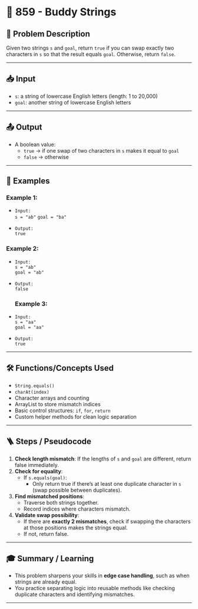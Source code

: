 # 🤝 859 - Buddy Strings

## 📘 Problem Description

Given two strings `s` and `goal`, return `true` if you can swap exactly two characters in `s` so that the result equals `goal`. Otherwise, return `false`.


---

## 📥 Input

- `s`: a string of lowercase English letters (length: 1 to 20,000)
- `goal`: another string of lowercase English letters

---

## 📤 Output

- A boolean value:
  - `true` → if one swap of two characters in `s` makes it equal to `goal`
  - `false` → otherwise

---

## 🧪 Examples

### Example 1:
- `Input:`  
   `s = "ab"`
   `goal = "ba"`

- `Output:`  
  `true`

### Example 2:
- `Input:`  
   `s = "ab"`  
   `goal = "ab"`

- `Output:`  
   `false`

   ### Example 3:
- `Input:`  
   `s = "aa"`  
   `goal = "aa"`

- `Output:`  
   `true`

---


## 🛠️ Functions/Concepts Used

- `String.equals()`
- `charAt(index)`
- Character arrays and counting
- ArrayList to store mismatch indices
- Basic control structures: `if`, `for`, `return`
- Custom helper methods for clean logic separation

---

## 🪜 Steps / Pseudocode

1. **Check length mismatch**: If the lengths of `s` and `goal` are different, return false immediately.
2. **Check for equality**:
   - If `s.equals(goal)`:
     - Only return true if there’s at least one duplicate character in `s` (swap possible between duplicates).
3. **Find mismatched positions**:
   - Traverse both strings together.
   - Record indices where characters mismatch.
4. **Validate swap possibility**:
   - If there are **exactly 2 mismatches**, check if swapping the characters at those positions makes the strings equal.
   - If not, return false.

---

## 🎓 Summary / Learning

- This problem sharpens your skills in **edge case handling**, such as when strings are already equal.
- You practice separating logic into reusable methods like checking duplicate characters and identifying mismatches.

---
